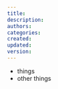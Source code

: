 ```yaml
---
title: 
description: 
authors: 
categories: 
created: 
updated: 
version: 
---
```



- things
- other things


